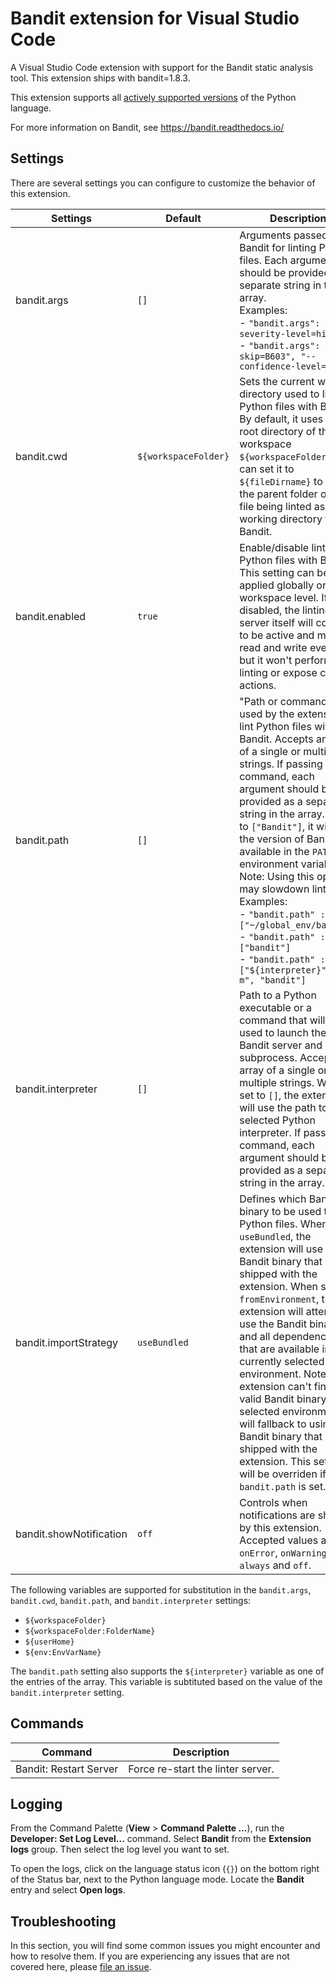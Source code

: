 # Bandit extension for Visual Studio Code

A Visual Studio Code extension with support for the Bandit static analysis tool. This extension ships with bandit=1.8.3.

This extension supports all [actively supported versions](https://devguide.python.org/#status-of-python-branches) of the Python language.

For more information on Bandit, see https://bandit.readthedocs.io/

## Settings

There are several settings you can configure to customize the behavior of this extension.

| Settings                | Default                                                                                                                                                                                                                                                                     | Description                                                                                                                                                                                                                                                                                                                                                                                                                                                                                                                                                                                                                                               |
| ----------------------- | -------------------------------------------------------------------------------------------------------------------------------------- | --------------------------------------------------------------------------------------------------------------------------------------------------------------------------------------------------------------------------------------------------------------------------------------------------------------------------------------------------------------------------------------------------------------------------------------------------------------------------------------------------------------------------------------------------------------------------------------------------------------------------------- |
| bandit.args | `[]` | Arguments passed to Bandit for linting Python files. Each argument should be provided as a separate string in the array. <br> Examples: <br>- `"bandit.args": ["--severity-level=high"]` <br> - `"bandit.args": ["--skip=B603", "--confidence-level=high"]` |
| bandit.cwd | `${workspaceFolder}` | Sets the current working directory used to lint Python files with Bandit. By default, it uses the root directory of the workspace `${workspaceFolder}`. You can set it to `${fileDirname}` to use the parent folder of the file being linted as the working directory for Bandit. |
| bandit.enabled | `true` | Enable/disable linting Python files with Bandit. This setting can be applied globally or at the workspace level. If disabled, the linting server itself will continue to be active and monitor read and write events, but it won't perform linting or expose code actions. |
| bandit.path | `[]` | "Path or command to be used by the extension to lint Python files with Bandit. Accepts an array of a single or multiple strings. If passing a command, each argument should be provided as a separate string in the array. If set to `["Bandit"]`, it will use the version of Bandit available in the `PATH` environment variable. Note: Using this option may slowdown linting. <br>Examples: <br>- `"bandit.path" : ["~/global_env/bandit"]` <br>- `"bandit.path" : ["bandit"]` <br>- `"bandit.path" : ["${interpreter}", "-m", "bandit"]` |
| bandit.interpreter | `[]` | Path to a Python executable or a command that will be used to launch the Bandit server and any subprocess. Accepts an array of a single or multiple strings. When set to `[]`, the extension will use the path to the selected Python interpreter. If passing a command, each argument should be provided as a separate string in the array. |
| bandit.importStrategy   | `useBundled` | Defines which Bandit binary to be used to lint Python files. When set to `useBundled`, the extension will use the Bandit binary that is shipped with the extension. When set to `fromEnvironment`, the extension will attempt to use the Bandit binary and all dependencies that are available in the currently selected environment. Note: If the extension can't find a valid Bandit binary in the selected environment, it will fallback to using the Bandit binary that is shipped with the extension. This setting will be overriden if `bandit.path` is set. |
| bandit.showNotification | `off` | Controls when notifications are shown by this extension. Accepted values are `onError`, `onWarning`, `always` and `off`. |

The following variables are supported for substitution in the `bandit.args`, `bandit.cwd`, `bandit.path`, and `bandit.interpreter` settings:

-   `${workspaceFolder}`
-   `${workspaceFolder:FolderName}`
-   `${userHome}`
-   `${env:EnvVarName}`

The `bandit.path` setting also supports the `${interpreter}` variable as one of the entries of the array. This variable is subtituted based on the value of the `bandit.interpreter` setting.

## Commands

| Command                | Description                       |
| ---------------------- | --------------------------------- |
| Bandit: Restart Server | Force re-start the linter server. |

## Logging

From the Command Palette (**View** > **Command Palette ...**), run the **Developer: Set Log Level...** command. Select **Bandit** from the **Extension logs** group. Then select the log level you want to set.

To open the logs, click on the language status icon (`{}`) on the bottom right of the Status bar, next to the Python language mode. Locate the **Bandit** entry and select **Open logs**.

## Troubleshooting

In this section, you will find some common issues you might encounter and how to resolve them. If you are experiencing any issues that are not covered here, please [file an issue](https://github.com/PyCQA/vscode-bandit/issues).
